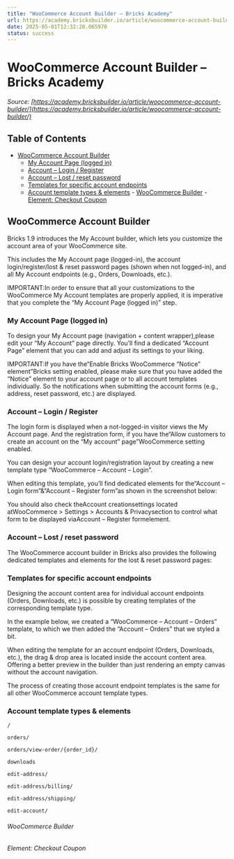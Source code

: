 ```yaml
---
title: "WooCommerce Account Builder – Bricks Academy"
url: https://academy.bricksbuilder.io/article/woocommerce-account-builder/
date: 2025-05-01T12:32:20.065970
status: success
---
```


# WooCommerce Account Builder – Bricks Academy

*Source: [https://academy.bricksbuilder.io/article/woocommerce-account-builder/](https://academy.bricksbuilder.io/article/woocommerce-account-builder/)*

## Table of Contents

- [WooCommerce Account Builder](#woocommerce-account-builder)
  - [My Account Page (logged in)](#my-account-page-logged-in)
  - [Account – Login / Register](#account--login--register)
  - [Account – Lost / reset password](#account--lost--reset-password)
  - [Templates for specific account endpoints](#templates-for-specific-account-endpoints)
  - [Account template types & elements](#account-template-types--elements)
        - [WooCommerce Builder](#woocommerce-builder)
        - [Element: Checkout Coupon](#element-checkout-coupon)

## WooCommerce Account Builder

Bricks 1.9 introduces the My Account builder, which lets you customize the account area of your WooCommerce site.

This includes the My Account page (logged-in), the account login/register/lost & reset password pages (shown when not logged-in), and all My Account endpoints (e.g., Orders, Downloads, etc.).

IMPORTANT:In order to ensure that all your customizations to the WooCommerce My Account templates are properly applied, it is imperative that you complete the “My Account Page (logged in)” step.

### My Account Page (logged in)

To design your My Account page (navigation + content wrapper),please edit your “My Account” page directly. You’ll find a dedicated “Account Page” element that you can add and adjust its settings to your liking.

IMPORTANT:If you have the“Enable Bricks WooCommerce “Notice” element”Bricks setting enabled, please make sure that you have added the “Notice” element to your account page or to all account templates individually. So the notifications when submitting the account forms (e.g., address, reset password, etc.) are displayed.

### Account – Login / Register

The login form is displayed when a not-logged-in visitor views the My Account page. And the registration form, if you have the“Allow customers to create an account on the “My account” page”WooCommerce setting enabled.

You can design your account login/registration layout by creating a new template type “WooCommerce – Account – Login”.

When editing this template, you’ll find dedicated elements for the“Account – Login form”&“Account – Register form”as shown in the screenshot below:

You should also check theAccount creationsettings located atWooCommerce > Settings > Accounts & Privacysection to control what form to be displayed viaAccount – Register formelement.

### Account – Lost / reset password

The WooCommerce account builder in Bricks also provides the following dedicated templates and elements for the lost & reset password pages:

### Templates for specific account endpoints

Designing the account content area for individual account endpoints (Orders, Downloads, etc.) is possible by creating templates of the corresponding template type.

In the example below, we created a “WooCommerce – Account – Orders” template, to which we then added the “Account – Orders” that we styled a bit.

When editing the template for an account endpoint (Orders, Downloads, etc.), the drag & drop area is located inside the account content area. Offering a better preview in the builder than just rendering an empty canvas without the account navigation.

The process of creating those account endpoint templates is the same for all other WooCommerce account template types.

### Account template types & elements

`/`

`orders/`

`orders/view-order/{order_id}/`

`downloads`

`edit-address/`

`edit-address/billing/`

`edit-address/shipping/`

`edit-account/`

###### WooCommerce Builder

###### Element: Checkout Coupon

